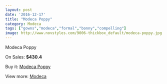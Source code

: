 ```yaml
---
layout: post
date: '2016-12-17'
title: "Modeca Poppy"
category: Modeca
tags: ["gowns","modeca","formal","bonny","compelling"]
image: http://www.novstyles.com/9006-thickbox_default/modeca-poppy.jpg
---
```

Modeca Poppy

On Sales: **$430.4**
<a href="https://www.novstyles.com/en/modeca/6291-modeca-poppy.html"><amp-img layout="responsive" width="600" height="600" src="//www.novstyles.com/9006-thickbox_default/modeca-poppy.jpg" alt="Modeca Poppy 0" /></a>

Buy it: [Modeca Poppy](https://www.novstyles.com/en/modeca/6291-modeca-poppy.html "Modeca Poppy")

View more: [Modeca](https://www.novstyles.com/en/43-modeca "Modeca")